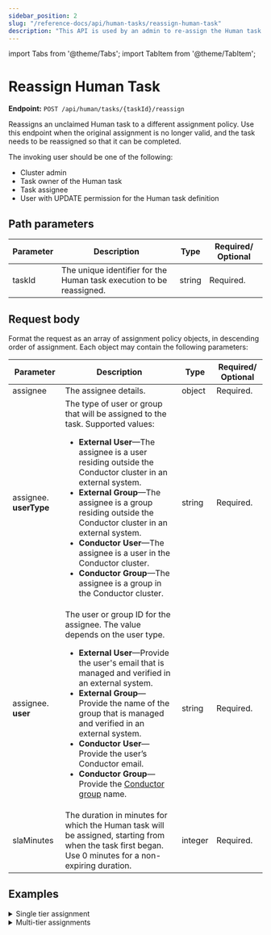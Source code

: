 ```yaml
---
sidebar_position: 2
slug: "/reference-docs/api/human-tasks/reassign-human-task"
description: "This API is used by an admin to re-assign the Human task to a different assignmen policy."
---
```


import Tabs from '@theme/Tabs';
import TabItem from '@theme/TabItem';

# Reassign Human Task

**Endpoint:** `POST /api/human/tasks/{taskId}/reassign`

Reassigns an unclaimed Human task to a different assignment policy. Use this endpoint when the original assignment is no longer valid, and the task needs to be reassigned so that it can be completed.

The invoking user should be one of the following:
* Cluster admin
* Task owner of the Human task
* Task assignee
* User with UPDATE permission for the Human task definition


## Path parameters

| Parameter  | Description | Type | Required/ Optional |
| ---------- | ----------- | ---- | ----------------- |
| taskId | The unique identifier for the Human task execution to be reassigned. | string | Required. |

## Request body

Format the request as an array of assignment policy objects, in descending order of assignment. Each object may contain the following parameters:

| Parameter  | Description | Type | Required/ Optional |
| ---------- | ----------- | ---- | ----------------- |
| assignee | The assignee details. | object | Required. |
| assignee. **userType** | The type of user or group that will be assigned to the task. Supported values: <ul><li>**External User**—The assignee is a user residing outside the Conductor cluster in an external system.</li> <li>**External Group**—The assignee is a group residing outside the Conductor cluster in an external system.</li> <li>**Conductor User**—The assignee is a user in the Conductor cluster.</li> <li>**Conductor Group**—The assignee is a group in the Conductor cluster.</li></ul> | string | Required. |
| assignee. **user** | The user or group ID for the assignee. The value depends on the user type. <ul><li>**External User**—Provide the user's email that is managed and verified in an external system.</li> <li>**External Group**—Provide the name of the group that is managed and verified in an external system.</li> <li>**Conductor User**—Provide the user’s Conductor email.</li> <li>**Conductor Group**—Provide the [Conductor group](/access-control-and-security/users-and-groups#groups) name.</li></ul> | string | Required. |
| slaMinutes | The duration in minutes for which the Human task will be assigned, starting from when the task first began. Use 0 minutes for a non-expiring duration. | integer | Required. |

## Examples

<details><summary>Single tier assignment</summary>

**Request**

``` shell
curl -X 'POST' \
  'https://<YOUR_CLUSTER>/api/human/tasks/869ed0ee-cf07-11ef-a89d-86a819bd92bf/reassign' \
  -H 'accept: */*' \
  -H 'X-Authorization: <TOKEN>' \
  -H 'Content-Type: application/json' \
  -d '[
  {
    "assignee": {
      "user": "GroupA",
      "userType": "EXTERNAL_GROUP"
    },
    "slaMinutes": 0
  }
]'
```

**Response**

Returns 200 OK, indicating that the Human task has been reassigned successfully.

</details>


<details><summary>Multi-tier assignments</summary>

**Request**

``` shell
curl -X 'POST' \
  'https://<YOUR_CLUSTER>/api/human/tasks/869ed0ee-cf07-11ef-a89d-86a819bd92bf/reassign' \
  -H 'accept: */*' \
  -H 'X-Authorization: <TOKEN>' \
  -H 'Content-Type: application/json' \
  -d '[
  {
    "assignee": {
      "user": "GroupA",
      "userType": "EXTERNAL_GROUP"
    },
    "slaMinutes": 20
  },
  {
    "assignee": {
      "user": "AdminUser",
      "userType": "EXTERNAL_USER"
    },
    "slaMinutes": 0
  }
]'
```

**Response**

Returns 200 OK, indicating that the Human task has been reassigned successfully.

</details>